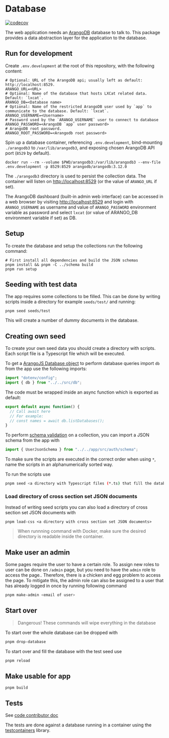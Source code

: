 <!--
SPDX-FileCopyrightText: LXCat team

SPDX-License-Identifier: AGPL-3.0-or-later
-->

# Database

[![codecov](https://codecov.io/gh/LXCat-project/LXCat/graph/badge.svg?flag=database)](https://codecov.io/gh/LXCat-project/LXCat?flags[0]=database)

The web application needs an [ArangoDB](https://arangodb.com/) database to talk
to. This package provides a data abstraction layer for the application to the
database.

## Run for development

Create `.env.development` at the root of this repository, with the following
content:

```shell
# Optional: URL of the ArangoDB api; usually left as default: http://localhost:8529.
ARANGO_URL=<URL>
# Optional: Name of the database that hosts LXCat related data. Default: `lxcat`.
ARANGO_DB=<Database name>
# Optional: Name of the restricted ArangoDB user used by `app` to communicate to the database. Default: `lxcat`.
ARANGO_USERNAME=<Username>
# Password used by the `ARANGO_USERNAME` user to connect to database
ARANGO_PASSWORD=<ArangoDB `app` user password>
# ArangoDB root password.
ARANGO_ROOT_PASSWORD=<Arangodb root password>
```

Spin up a database container, referencing `.env.development`, bind-mounting
`./arangodb3` to `/var/lib/arangodb3`, and exposing chosen ArangoDB API port
(`8529` by default).

```shell
docker run --rm --volume $PWD/arangodb3:/var/lib/arangodb3 --env-file .env.development -p 8529:8529 arangodb/arangodb:3.12.0
```

The `./arangodb3` directory is used to persist the collection data. The
container will listen on [http://localhost:8529](http://localhost:8529) (or the
value of `ARANGO_URL` if set).

The ArangoDB dashboard (built-in admin web interface) can be accessed in a web
browser by visiting [http://localhost:8529](http://localhost:8529) and login
with `ARANGO_USERNAME` as username and value of `ARANGO_PASSWORD` environment
variable as password and select `lxcat` (or value of ARANGO_DB environment
variable if set) as DB.

## Setup

To create the database and setup the collections run the following command:

```shell
# First install all dependencies and build the JSON schemas
pnpm install && pnpm -C ../schema build
pnpm run setup
```

## Seeding with test data

The app requires some collections to be filled. This can be done by writing
scripts inside a directory for example `seeds/test/` and running:

```shell
pnpm seed seeds/test
```

This will create a number of dummy documents in the database.

## Creating own seed

To create your own seed data you should create a directory with scripts. Each
script file is a Typescript file which will be executed.

To get a
[ArangoJS Database object](https://arangodb.github.io/arangojs/7.7.0/classes/database.database-1.html)
to perform database queries import `db` from the app use the following imports:

```ts
import "dotenv/config";
import { db } from "../../src/db";
```

The code must be wrapped inside an async function which is exported as default:

```ts
export default async function() {
  // Call await here
  // For example:
  // const names = await db.listDatabases();
}
```

To perform
[schema validation](https://www.arangodb.com/docs/3.8/data-modeling-documents-schema-validation.html)
on a collection, you can import a JSON schema from the app with

```ts
import { UserJsonSchema } from "../../app/src/auth/schema";
```

To make sure the scripts are executed in the correct order when using `*`, name
the scripts in an alphanumerically sorted way.

To run the scripts use

```sh
pnpm seed <a directory with Typescript files (*.ts) that fill the database>
```

### Load directory of cross section set JSON documents

Instead of writing seed scripts you can also load a directory of cross section
set JSON documents with

```shell
pnpm load-css <a directory with cross section set JSON documents>
```

> When runnning command with Docker, make sure the desired directory is readable
> inside the container.

## Make user an admin

Some pages require the user to have a certain role. To assign new roles to user
can be done on `/admin` page, but you need to have the `admin` role to access
the page.. Therefore, there is a chicken and egg problem to access the page. To
mitigate this, the admin role can also be assigned to a user that has already
logged in once by running following command

```sh
pnpm make-admin <email of user>
```

## Start over

> Dangerous! These commands will wipe everything in the database

To start over the whole database can be dropped with

```sh
pnpm drop-database
```

To start over and fill the database with the test seed use

```sh
pnpm reload
```

## Make usable for app

```shell
pnpm build
```

## Tests

See [code contributor doc](../../docs/code-contributor#unit-tests)

The tests are done against a database running in a container using the
[testcontainers](https://github.com/testcontainers/testcontainers-node) library.
